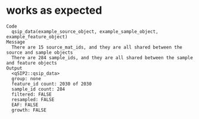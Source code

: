 # works as expected

    Code
      qsip_data(example_source_object, example_sample_object, example_feature_object)
    Message
      There are 15 source_mat_ids, and they are all shared between the source and sample objects
      There are 284 sample_ids, and they are all shared between the sample and feature objects
    Output
      <qSIP2::qsip_data>
      group: none
      feature_id count: 2030 of 2030
      sample_id count: 284
      filtered: FALSE
      resampled: FALSE
      EAF: FALSE
      growth: FALSE

